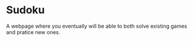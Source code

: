 # Sudoku

 A webpage where you eventually will be able to both solve existing games and pratice new ones.